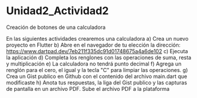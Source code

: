 # Unidad2_Actividad2
Creación de botones de una calculadora

En las siguientes actividades crearemos una calculadora
a) Crea un nuevo proyecto en Flutter
b) Abre en el navegador de tu elección la dirección:
https://www.dartpad.dev/7eb211f335dc91d01748675a4a6de102 
c) Ejecuta la aplicación
d) Completa los renglones con las operaciones de suma, resta y multiplicación
e) La calculadora no tendrá punto decimal
f) Agrega un renglón para el cero, el igual y la tecla "C" para limpiar las operaciones.
g) Crea un Gist publico en Github con el contenido del archivo main.dart que modificaste
h) Anota tus respuestas, la liga del Gist publico y las capturas de pantalla en un archivo PDF.
Sube el archivo PDF a la plataforma
